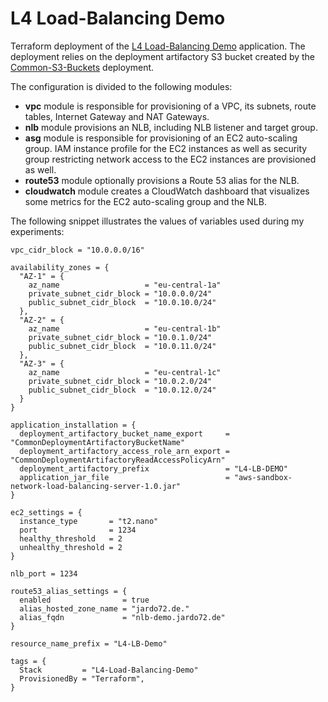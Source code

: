 # L4 Load-Balancing Demo
Terraform deployment of the [L4 Load-Balancing Demo](../../L4-Load-Balancing) application. The deployment relies on the deployment artifactory S3 bucket created by the [Common-S3-Buckets](../../Common-S3-Buckets) deployment.

The configuration is divided to the following modules:
* **vpc** module is responsible for provisioning of a VPC, its subnets, route tables, Internet Gateway and NAT Gateways.
* **nlb** module provisions an NLB, including NLB listener and target group.
* **asg** module is responsible for provisioning of an EC2 auto-scaling group. IAM instance profile for the EC2 instances as well as security group restricting network access to the EC2 instances are provisioned as well.
* **route53** module optionally provisions a Route 53 alias for the NLB.
* **cloudwatch** module creates a CloudWatch dashboard that visualizes some metrics for the EC2 auto-scaling group and the NLB.

The following snippet illustrates the values of variables used during my experiments:

```hcl
vpc_cidr_block = "10.0.0.0/16"

availability_zones = {
  "AZ-1" = {
    az_name                   = "eu-central-1a"
    private_subnet_cidr_block = "10.0.0.0/24"
    public_subnet_cidr_block  = "10.0.10.0/24"
  },
  "AZ-2" = {
    az_name                   = "eu-central-1b"
    private_subnet_cidr_block = "10.0.1.0/24"
    public_subnet_cidr_block  = "10.0.11.0/24"
  },
  "AZ-3" = {
    az_name                   = "eu-central-1c"
    private_subnet_cidr_block = "10.0.2.0/24"
    public_subnet_cidr_block  = "10.0.12.0/24"
  }
}

application_installation = {
  deployment_artifactory_bucket_name_export     = "CommonDeploymentArtifactoryBucketName"
  deployment_artifactory_access_role_arn_export = "CommonDeploymentArtifactoryReadAccessPolicyArn"
  deployment_artifactory_prefix                 = "L4-LB-DEMO"
  application_jar_file                          = "aws-sandbox-network-load-balancing-server-1.0.jar"
}

ec2_settings = {
  instance_type       = "t2.nano"
  port                = 1234
  healthy_threshold   = 2
  unhealthy_threshold = 2
}

nlb_port = 1234

route53_alias_settings = {
  enabled                = true
  alias_hosted_zone_name = "jardo72.de."
  alias_fqdn             = "nlb-demo.jardo72.de"
}

resource_name_prefix = "L4-LB-Demo"

tags = {
  Stack         = "L4-Load-Balancing-Demo"
  ProvisionedBy = "Terraform",
}

```

